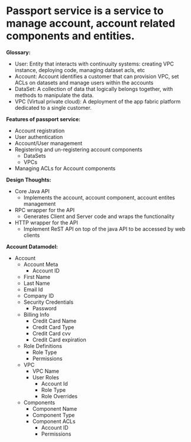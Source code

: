 Passport service is a service to manage account, account related components and entities.
==========================================================================================

**Glossary:**
- User: Entity that interacts with continuuity systems: creating VPC instance, deploying code, managing dataset acls, etc
- Account: Account identifies a customer that can provision VPC, set ACLs on datasets and manage users within the accounts
- DataSet: A collection of data that logically belongs together, with methods to manipulate the data. 
- VPC (Virtual private cloud): A deployment of the app fabric platform dedicated to a single customer.


**Features of passport service:**
- Account registration
- User authentication
- Account/User management
- Registering and un-registering account components
  - DataSets
  - VPCs
- Managing ACLs for Account components


**Design Thoughts:**

- Core Java API 
	- Implements the account, account component, account entites management
- RPC wrapper for the API
	- Generates Client and Server code and wraps the functionality
- HTTP wrapper for the API
	- Implement ReST API on top of the java API to be accessed by web clients


       

**Account Datamodel:**
- Account 
	- Account Meta
	  - Account ID
    - First Name
    - Last Name
    - Email Id
    - Company ID
  - Security Credentials
    - Password
  - Billing Info
    - Credit Card Name
    - Credit Card Type
    - Credit Card cvv
    - Credit Card expiration
  - Role Definitions
    - Role Type
    - Permissions
  - VPC
    - VPC Name
    - User Roles
      - Account Id
      - Role Type
      - Role Overrides
  - Components
    - Component Name
    - Component Type
    - Component ACLs
      - Account ID
      - Permissions
